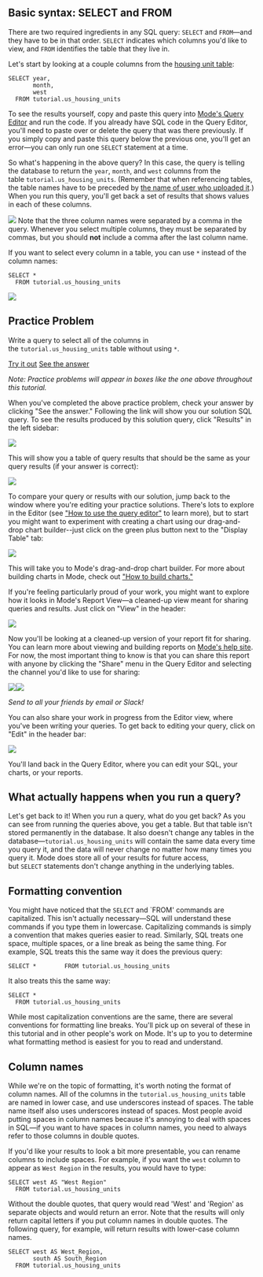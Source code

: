 ## Basic syntax: SELECT and FROM

There are two required ingredients in any SQL query: `SELECT` and `FROM`—and they have to be in that order. `SELECT` indicates which columns you'd like to view, and `FROM` identifies the table that they live in.

Let's start by looking at a couple columns from the [housing unit table](https://mode.com/sql-tutorial/sql-in-mode#about-this-dataset):

```
SELECT year,
       month,
       west
  FROM tutorial.us_housing_units
```

To see the results yourself, copy and paste this query into [Mode's Query Editor](https://mode.com/sql-tutorial/sql-in-mode) and run the code. If you already have SQL code in the Query Editor, you'll need to paste over or delete the query that was there previously. If you simply copy and paste this query below the previous one, you'll get an error—you can only run one `SELECT` statement at a time.

So what's happening in the above query? In this case, the query is telling the database to return the `year`, `month`, and `west` columns from the table `tutorial.us_housing_units`. (Remember that when referencing tables, the table names have to be preceded by [the name of user who uploaded it](https://mode.com/sql-tutorial/introduction-to-sql).) When you run this query, you'll get back a set of results that shows values in each of these columns.

[![](https://mode.com/resources/images/the-basics/prelim-results.png)](https://mode.com/resources/images/the-basics/prelim-results.png "The results of your first query")
Note that the three column names were separated by a comma in the query. Whenever you select multiple columns, they must be separated by commas, but you should **not** include a comma after the last column name.

If you want to select every column in a table, you can use `*` instead of the column names:

```
SELECT *
  FROM tutorial.us_housing_units
```

[![](https://mode.com/resources/images/the-basics/results.png)](https://mode.com/resources/images/the-basics/results.png "The results of a query using SELECT *")
## Practice Problem

Write a query to select all of the columns in the `tutorial.us_housing_units` table without using `*`.

[Try it out](https://app.mode.com/editor/reports/new) [See the answer](https://app.mode.com/tutorial/reports/cc50612804ae/queries/8c6475f3a667)

_Note: Practice problems will appear in boxes like the one above throughout this tutorial._

When you've completed the above practice problem, check your answer by clicking "See the answer." Following the link will show you our solution SQL query. To see the results produced by this solution query, click "Results" in the left sidebar:

[![](https://mode.com/resources/images/the-basics/results-highlight.png)](https://mode.com/resources/images/the-basics/results-highlight.png "Results tab in Mode")

This will show you a table of query results that should be the same as your query results (if your answer is correct):

[![](https://mode.com/resources/images/the-basics/query-results.png)](https://mode.com/resources/images/the-basics/query-results.png "View Query Results in Mode")  

To compare your query or results with our solution, jump back to the window where you're editing your practice solutions. There's lots to explore in the Editor (see ["How to use the query editor"](https://mode.com/help/articles/querying-data/#query-editor) to learn more), but to start you might want to experiment with creating a chart using our drag-and-drop chart builder--just click on the green plus button next to the "Display Table" tab:

[![](https://mode.com/resources/images/the-basics/add-chart.png)](https://mode.com/resources/images/the-basics/view-details.png "Add Chart in Mode")  

This will take you to Mode's drag-and-drop chart builder. For more about building charts in Mode, check out ["How to build charts."](https://mode.com/help/articles/visualizations/#quick-charts)

If you're feeling particularly proud of your work, you might want to explore how it looks in Mode's Report View—a cleaned-up view meant for sharing queries and results. Just click on "View" in the header:

[![](https://mode.com/resources/images/the-basics/view-report.png)](https://mode.com/resources/images/the-basics/view-details.png "How to View Reports in Mode")  

Now you'll be looking at a cleaned-up version of your report fit for sharing. You can learn more about viewing and building reports on [Mode's help site](https://mode.com/help/articles/organizing-reports/). For now, the most important thing to know is that you can share this report with anyone by clicking the "Share" menu in the Query Editor and selecting the channel you'd like to use for sharing:

[![](https://mode.com/resources/images/the-basics/how-to-share.png)](https://mode.com/resources/images/the-basics/how-to-share.png "Sharing in Mode")[![](https://mode.com/resources/images/the-basics/how-to-share-2.png)](https://mode.com/resources/images/the-basics/how-to-share-2.png "Sharing in Mode")

_Send to all your friends by email or Slack!_

You can also share your work in progress from the Editor view, where you've been writing your queries. To get back to editing your query, click on "Edit" in the header bar:

[![](https://mode.com/resources/images/the-basics/to-editor.png)](https://mode.com/resources/images/the-basics/title-description.png "How to get from Report View to Editor")

You'll land back in the Query Editor, where you can edit your SQL, your charts, or your reports.

## [](https://mode.com/sql-tutorial/sql-select-statement#what-actually-happens-when-you-run-a-query)What actually happens when you run a query?

Let's get back to it! When you run a query, what do you get back? As you can see from running the queries above, you get a table. But that table isn't stored permanently in the database. It also doesn't change any tables in the database—`tutorial.us_housing_units` will contain the same data every time you query it, and the data will never change no matter how many times you query it. Mode does store all of your results for future access, but `SELECT` statements don't change anything in the underlying tables.

## [](https://mode.com/sql-tutorial/sql-select-statement#formatting-convention)Formatting convention

You might have noticed that the `SELECT` and `FROM' commands are capitalized. This isn't actually necessary—SQL will understand these commands if you type them in lowercase. Capitalizing commands is simply a convention that makes queries easier to read. Similarly, SQL treats one space, multiple spaces, or a line break as being the same thing. For example, SQL treats this the same way it does the previous query:

```
SELECT *        FROM tutorial.us_housing_units
```

It also treats this the same way:

```
SELECT *
  FROM tutorial.us_housing_units
```

While most capitalization conventions are the same, there are several conventions for formatting line breaks. You'll pick up on several of these in this tutorial and in other people's work on Mode. It's up to you to determine what formatting method is easiest for you to read and understand.

## [](https://mode.com/sql-tutorial/sql-select-statement#column-names)Column names

While we're on the topic of formatting, it's worth noting the format of column names. All of the columns in the `tutorial.us_housing_units` table are named in lower case, and use underscores instead of spaces. The table name itself also uses underscores instead of spaces. Most people avoid putting spaces in column names because it's annoying to deal with spaces in SQL—if you want to have spaces in column names, you need to always refer to those columns in double quotes.

If you'd like your results to look a bit more presentable, you can rename columns to include spaces. For example, if you want the `west` column to appear as `West Region` in the results, you would have to type:

```
SELECT west AS "West Region"
  FROM tutorial.us_housing_units
```

Without the double quotes, that query would read 'West' and 'Region' as separate objects and would return an error. Note that the results will only return capital letters if you put column names in double quotes. The following query, for example, will return results with lower-case column names.

```
SELECT west AS West_Region,
       south AS South_Region
  FROM tutorial.us_housing_units
```